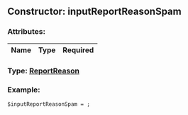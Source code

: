 ## Constructor: inputReportReasonSpam  

### Attributes:

| Name     |    Type       | Required |
|----------|:-------------:|---------:|


### Type: [ReportReason](../types/ReportReason.md)

### Example:


```
$inputReportReasonSpam = ;
```